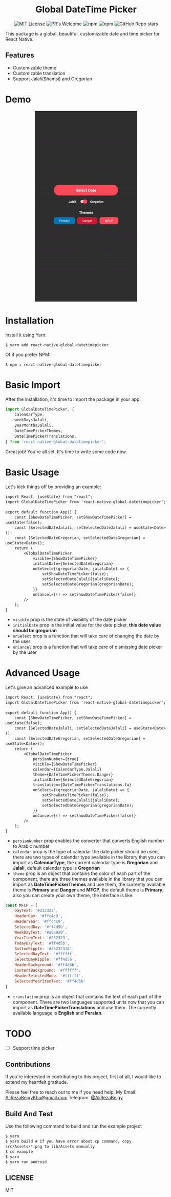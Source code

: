 <h1 align="center">Global DateTime Picker</h1>

<div align="center">
    <p><a href="https://github.com/AliRezaBeigy/react-native-global-datetimepicker/blob/master/LICENSE"><img src="https://img.shields.io/badge/License-MIT-yellow.svg?style=for-the-badge" alt="MIT License"></a>
    <a href="http://makeapullrequest.com"><img src="https://img.shields.io/badge/PRs-welcome-brightgreen.svg?style=for-the-badge" alt="PR&#39;s Welcome"></a>
    <img src="https://img.shields.io/npm/v/react-native-global-datetimepicker?style=for-the-badge" alt="npm">
    <img src="https://img.shields.io/npm/dt/react-native-global-datetimepicker?style=for-the-badge" alt="npm">
    <img src="https://img.shields.io/github/stars/AliRezaBeigy/react-native-global-datetimepicker?style=for-the-badge" alt="GitHub Repo stars"></p>
</div>

This package is a global, beautiful, customizable date and time picker for React Native.

## Features

- Customizable theme
- Customizable translation
- Support Jalali(Shamsi) and Gregorian

# Demo
<p align="center">
  <img src="asset/example.gif" alt="DateTimePicker" width="320">
</p>

# Installation
Install it using Yarn:
```shell
$ yarn add react-native-global-datetimepicker
```
Of if you prefer NPM:
```shell
$ npm i react-native-global-datetimepicker
```

# Basic Import
After the installation, it's time to import the package in your app:
```ts
import GlobalDateTimePicker, {
    CalendarType,
    weekDaysJalali,
    yearMonthsJalali,
    DateTimePickerThemes,
    DateTimePickerTranslations,
} from 'react-native-global-datetimepicker';
```
Great job! You're all set. It's time to write some code now.

# Basic Usage
Let's kick things off by providing an example:
```tsx
import React, {useState} from "react";
import GlobalDateTimePicker from 'react-native-global-datetimepicker';

export default function App() {
    const [ShowDateTimePicker, setShowDateTimePicker] = useState(false);
    const [SelectedDateJalali, setSelectedDateJalali] = useState<Date>();
    const [SelectedDateGregorian, setSelectedDateGregorian] = useState<Date>();
    return (
        <GlobalDateTimePicker
            visible={ShowDateTimePicker}
            initialDate={SelectedDateGregorian}
            onSelect={(gregorianDate, jalaliDate) => {
                setShowDateTimePicker(false);
                setSelectedDateJalali(jalaliDate);
                setSelectedDateGregorian(gregorianDate);
            }}
            onCancel={() => setShowDateTimePicker(false)} 
        />
    );
}
```
- `visible` prop is the state of visibility of the date picker
- `initialDate` prop is the initial value for the date picker, **this date value should be gregorian**
- `onSelect` prop is a function that will take care of changing the date by the user
- `onCancel` prop is a function that will take care of dismissing date picker by the user

# Advanced Usage
Let's give an advanced example to use
```tsx
import React, {useState} from "react";
import GlobalDateTimePicker from 'react-native-global-datetimepicker';

export default function App() {
    const [ShowDateTimePicker, setShowDateTimePicker] = useState(false);
    const [SelectedDateJalali, setSelectedDateJalali] = useState<Date>();
    const [SelectedDateGregorian, setSelectedDateGregorian] = useState<Date>();
    return (
        <GlobalDateTimePicker
            persianNumber={true}
            visible={ShowDateTimePicker}
            calendar={CalendarType.Jalali}
            theme={DateTimePickerThemes.Danger}
            initialDate={SelectedDateGregorian}
            translation={DateTimePickerTranslations.fa}
            onSelect={(gregorianDate, jalaliDate) => {
                setShowDateTimePicker(false);
                setSelectedDateJalali(jalaliDate);
                setSelectedDateGregorian(gregorianDate);
            }}
            onCancel={() => setShowDateTimePicker(false)} 
        />
    );
}
```
- `persianNumber` prop enables the converter that converts English number to Arabic number
- `calendar` prop is the type of calendar the date picker should be used, there are two types of calendar
  type available in the library that you can import as **CalendarType**, the current calendar
  type is **Gregorian** and **Jalali**, default calendar type is **Gregorian**
- `theme` prop is an object that contains the color of each part of the component, there are three themes available
  in the library that you can import as **DateTimePickerThemes** and use them, the currently available theme
  is **Primary** and **Danger** and **MFCP**, the default theme is **Primary**, also you can create your
  own theme, the interface is like:
```js
const MFCP = {
    DayText: '#232323',
    HeaderDay: '#ffc4c9',
    HeaderYear: '#ffc4c9',
    SelectedDay: '#ff4d5b',
    WeekDayText: '#a9a9a9',
    YearItemText: '#232323',
    TodayDayText: '#ff4d5b',
    ButtonRipple: '#2323231A',
    SelectedDayText: '#ffffff',
    SelectDayRipple: '#ff4d5b',
    HeaderBackground: '#ff4d5b',
    ContentBackground: '#ffffff',
    HeaderSelectedMode: '#ffffff',
    SelectedYearItemText: '#ff4d5b'
}
```
- `translation` prop is an object that contains the text of each part of the component. There are two languages supported units now that you can import as **DateTimePickerTranslations** and use them. The currently available language is **English** and **Persian**.

# TODO
- [ ] Support time picker

## Contributions
If you're interested in contributing to this project, first of all, I would like to extend my heartfelt gratitude.

Please feel free to reach out to me if you need help. My Email: AliRezaBeigyKhu@gmail.com
Telegram: [@AliRezaBeigy](https://t.me/AliRezaBeigyKhu)

## Build And Test
Use the following command to build and run the example project
```shell
$ yarn
$ yarn build # If you have error about cp command, copy src/Assets/*.png to lib/Assets manually
$ cd example
$ yarn
$ yarn run android
```

## LICENSE

MIT